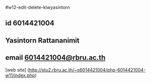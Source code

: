 #w12-edit-delete-kiwyasintorn
## id 6014421004
## Yasintorn Rattananimit
## email 6014421004@rbru.ac.th

[web site]
(http://stu2.rbru.ac.th/~s6014421004/php-6014421004-w11/index.php)

